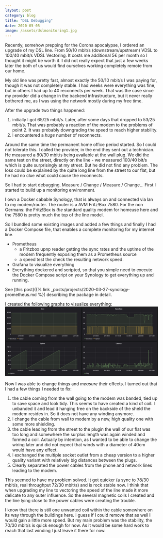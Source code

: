 ```yaml
---
layout: post
category: blog
title: "DSL Debugging"
date: 2020-05-05    
image: /assets/dslmonitoring1.jpg
---
```


Recently, somehow prepping for the Corona apocalypse, I ordered an upgrade of my DSL line. From 50/10 mbit/s (downstream/upstream) VDSL to 100/40 mbit/s VDSL Vectoring. It costs me additional 5€ per month so I thought it might be worth it. I did not really expect that just a few weeks later the both of us would find ourselves working completely remote from our home.

My old line was pretty fast, almost exactly the 50/10 mbit/s I was paying for, though it was not completely stable. I had weeks were everything was fine, but in others I had up to 40 reconnects per week. That was the case since my provider did a change in the backend infrastructure, but it never really bothered me, as I was using the network mostly during my free time.

After the upgrade two things happened:

1. initially I got 65/25 mbit/s. Later, after some days that dropped to 53/25 mbit/s. That was probably a reaction of the modem to the problems of point 2. It was probably downgrading the speed to reach higher stability.
2. I encountered a _huge_ number of reconnects.

Around the same time the permanent home office period started. So I could not tolerate this. I called the provider, in the end they sent out a technician. He measured a 80/30 mbit/s being available at the wall plug. We did the same test on the street, directly on the line - we measured 100/40 bit/s which is quite surprisingly at my street. But he did not find any problem. The loss could be explained by the quite long line from the street to our flat, but he had no clue what could cause the reconnects.


So I had to start debugging. Measure / Change / Measure / Change... First I started to build up a monitoring environment.

I own a Docker cabable Synology, that is always on and connected via lan to my modem/router. The router is a AVM Fritz!Box 7580. For the non Germans: the Fritz!Box is *the* standard quality modem for homeuse here and the 7580 is pretty much the top of the line model. 

So I bundled some existing images and added a few things and finally I had a Docker Compose file, that enables a complete monitoring for my internet line.

* Prometheus
  * a Fritzbox upnp reader getting the sync rates and the uptime of the modem frequently exposing them as a Prometheus source
  * a speed test the check the resulting network speed. 
* Grafana to visualize everything
* Everything dockered and scripted, so that you simple need to execute the Docker Compose script on your Synology to get everything up and running. 

See [this post]({% link _posts/projects/2020-03-27-synology-prometheus.md %}) describing the package in detail.

I created the following graphs to visualize everything:
![DSL Data](/assets/dslmonitoring1.jpg)

Now I was able to change things and _measure_ their effects. I turned out that I had a few things I needed to fix:

1. the cable coming from the wall going to the modem was banded, tied up to save space and look tidy. This seems to have created a kind of coil. I unbanded it and lead it hanging free on the backside of the sheld the modem resides in. So it does not have any winding anymore.
2. I change the cable from wall to modem by a new, high quality one with some more shielding.
3. the cable leading from the street to the plugin the wall of our flat was too long and somewhere the surplus length was again winded and formed a coil. Actually by intention, as I wanted to be able to change the wiring later and did not expect that winds with a diameter of 40cm would have any effect.
4. I exchanged the multiple socket outlet from a cheap version to a higher quality variant with relatively big distances between the plugs.
5. Clearly separated the power cables from the phone and network lines leading to the modem.

This seemed to have my problem solved. It got quicker (a sync to 78/30 mbit/s, real throughput 72/30 mbit/s) and is rock stable now. I think that when upgrading my line to vectoring the speed of the line made it more delicate to any outer influence. So the several magnetic coils I created and the line lying close to the power cables were creating the trouble.

I know that there is still one unwanted coil within the cable somewhere on its way through the buildings here. I guess if I could remove that as well I would gain a little more speed. But my main problem was the stability, the 70/30 mbit/s is quick enough for now. As it would be some hard work to reach that last winding I just leave it there for now.
